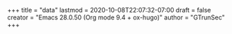 +++
title = "data"
lastmod = 2020-10-08T22:07:32-07:00
draft = false
creator = "Emacs 28.0.50 (Org mode 9.4 + ox-hugo)"
author = "GTrunSec"
+++
